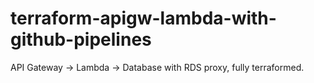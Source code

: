 # terraform-apigw-lambda-with-github-pipelines
API Gateway -> Lambda -> Database with RDS proxy, fully terraformed. 
